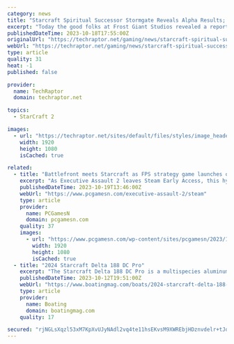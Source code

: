 ```yaml
---
category: news
title: "Starcraft Spiritual Successor Stormgate Reveals Alpha Results; New Phase Announced"
excerpt: "Today the good folks at Frost Giant Studios revealed a report for the first two alpha testing phases of their Starcraft spiritual successor Stormgate."
publishedDateTime: 2023-10-18T17:55:00Z
originalUrl: "https://techraptor.net/gaming/news/starcraft-spiritual-successor-stormgate-reveals-alpha-results-new-phase-announced"
webUrl: "https://techraptor.net/gaming/news/starcraft-spiritual-successor-stormgate-reveals-alpha-results-new-phase-announced"
type: article
quality: 31
heat: -1
published: false

provider:
  name: TechRaptor
  domain: techraptor.net

topics:
  - StarCraft 2

images:
  - url: "https://techraptor.net/sites/default/files/styles/image_header/public/2023-10/stormgate-art-and-gameplay.jpg?itok=SUi7vHp3"
    width: 1920
    height: 1080
    isCached: true

related:
  - title: "Battlefront meets Starcraft as FPS strategy game launches on Steam"
    excerpt: "As Executive Assault 2 leaves Steam Early Access, this hybrid of RTS and FPS combines space combat and ground warfare in a blend of C&C, Halo, and Battlefront."
    publishedDateTime: 2023-10-19T13:46:00Z
    webUrl: "https://www.pcgamesn.com/executive-assault-2/steam"
    type: article
    provider:
      name: PCGamesN
      domain: pcgamesn.com
    quality: 37
    images:
      - url: "https://www.pcgamesn.com/wp-content/sites/pcgamesn/2023/10/executive-assault-2-rts-fps-hybrid-strategy-game-shooter-battlefront-starcraft-command-and-conquer-halo-steam-release-date.jpg"
        width: 1920
        height: 1080
        isCached: true
  - title: "2024 Starcraft Delta 188 DC Pro"
    excerpt: "The Starcraft Delta 188 DC Pro is a multispecies aluminum fishing boat designed for the serious angler who wants to get after it in all kinds of weather. The Vertex Performance Strake hull tapers to 15 degrees at the transom, providing quick planing and ..."
    publishedDateTime: 2023-10-12T19:51:00Z
    webUrl: "https://www.boatingmag.com/boats/2024-starcraft-delta-188-dc-pro-fwbbg/"
    type: article
    provider:
      name: Boating
      domain: boatingmag.com
    quality: 17

secured: "rjNGLsXqzl53xM7KpXvUJyNAdl2vq4te11hsEKvsM9XWREbjHDznvdelr+tJdFYi108S73nIkkEzbIBsqB4pb9XmzN623DDBJaq1EbTrlig13H07ojcpjLehqg89cgWE34TFA6+YHh7fjgPlEnQtAYupFjWqdlk4DNixSDC3MCypQxlVz0rTCXKwFWnkxgBoHjmt5nLgwUkB8r1heRmUejgIsSvXGri6BVtgtj6piKb3HjZwexRS0RIYL1OPXm1d/P9LpkpyKGDrICYxWL2+KUngDUSh8LVNnquDD/kPifW/apOtjmYocBemGiTMGUWY/QZBALcisNWKdvU/RYVvfMJTmWDnn7toXU1hb8dXAMg=;69xjBO34osT9D+ub/Qneww=="
---
```


